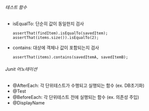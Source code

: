 ###### 테스트 함수
- isEqualTo: 단순히 값이 동일한지 검사
  ```
  assertThat(findItem).isEqualTo(savedItem);  
  assertThat(items.size()).isEqualTo(2);
  ```
- contains: 대상에 객체나 값이 포함되는지 검사
  ```
  assertThat(items).contains(savedItemA, savedItemB);
  ```



###### Junit 어노테이션
- @AfterEach: 각 단위테스트가 수행되고 실행되는 함수 (ex. DB초기화)
- @Test
- @BeforeEach: 각 단위테스트 전에 실행되는 함수 (ex. 의존성 주입)
- @DisplayName